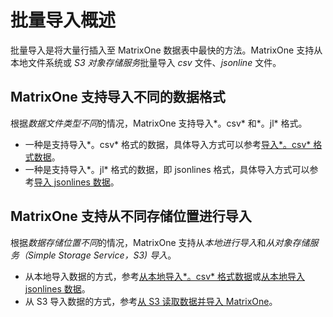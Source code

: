 # 批量导入概述

批量导入是将大量行插入至 MatrixOne 数据表中最快的方法。MatrixOne 支持从本地文件系统或 *S3 对象存储服务*批量导入 *csv* 文件、*jsonline* 文件。

## MatrixOne 支持导入不同的数据格式

根据*数据文件类型不同*的情况，MatrixOne 支持导入*。csv* 和*。jl* 格式。

- 一种是支持导入*。csv* 格式的数据，具体导入方式可以参考[导入*。csv* 格式数据](load-csv.md)。
- 一种是支持导入*。jl* 格式的数据，即 jsonlines 格式，具体导入方式可以参考[导入 jsonlines 数据](load-jsonline.md)。

## MatrixOne 支持从不同存储位置进行导入

根据*数据存储位置不同*的情况，MatrixOne 支持从*本地进行导入*和*从对象存储服务（Simple Storage Service，S3) 导入*。

- 从本地导入数据的方式，参考[从本地导入*。csv* 格式数据](load-csv.md)或[从本地导入 jsonlines 数据](load-jsonline.md)。
- 从 S3 导入数据的方式，参考[从 S3 读取数据并导入 MatrixOne](load-s3.md)。
